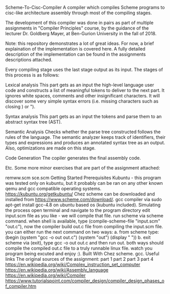 Scheme-To-Cisc-Compiler
A compiler which compiles Scheme programs to cisc-like architecture assembly through most of the compiling stages.

The development of this compiler was done in pairs as part of multiple assignments in "Compiler Principles" course, by the guidance of the lecturer Dr. Goldberg Mayer, at Ben-Gurion University in the fall of 2018.

Note: this repository demonstrates a lot of great ideas. For now, a brief explaination of the implementation is covered here. A fully detailed description of the implementation can be found in the assignments descriptions attached.

Every compiling stage uses the last stage output as its input.
The stages of this process is as follows:

Lexical analysis
This part gets as an input the high-level language user code and constructs a list of meaningful tokens to deliver to the next part. It ignores white spaces, comments and other insignificant characters. It will discover some very simple syntax errors (i.e. missing characters such as closing ) or ").

Syntax analysis
This part gets as an input the tokens and parse them to an abstract syntax tree (AST).

Semantic Analysis
Checks whether the parse tree constructed follows the rules of the language. The semantic analyzer keeps track of identifiers, their types and expressions and produces an annotated syntax tree as an output. Also, optimizations are made on this stage.

Code Generation
The copiler generates the final assembly code.

Etc.
Some more minor exercises that are part of the assignment attached:

remww.scm
sce.scm
Getting Started
Prerequisites
Kubuntu - this program was tested only on kubuntu, but it probably can be ran on any other known qemu and gcc compatible operating systems. https://kubuntu.org/getkubuntu/
Chez scheme can be downloaded and installed from https://www.scheme.com/download/.
gcc compiler via sudo apt-get install gcc-4.8 on ubuntu based os (kubuntu included).
Simulating the process
open terminal and navigate to the program directory
edit input.scm file as you like - we will compile that file.
run scheme via scheme command.
when shell is available, type (compile-scheme-file "input.scm" "out.c"), now the compiler build out.c file from compiling the input.scm file.
you can either run the next command on two ways:
a. from scheme type: (begin (system "gcc -o out out.c") (system "out") (display " "))
b. exit scheme via (exit), type gcc -o out out.c and then run out.
both ways should compile the compiled out.c file to a truly runnable linux file.
watch you program being excuted and enjoy :).
Built With
Chez scheme.
gcc.
Useful links
The original sources of the assignment: part 1 part 2 part 3 part 4
https://en.wikipedia.org/wiki/Complex_instruction_set_computer
https://en.wikipedia.org/wiki/Assembly_language
https://en.wikipedia.org/wiki/Compiler
https://www.tutorialspoint.com/compiler_design/compiler_design_phases_of_compiler.htm
